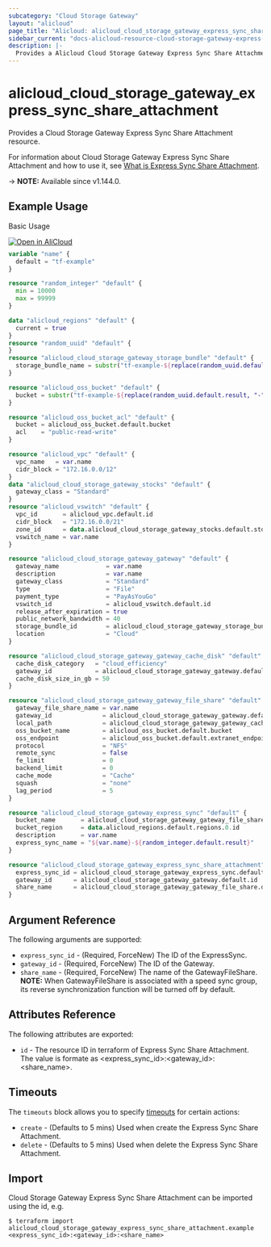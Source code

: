 ```yaml
---
subcategory: "Cloud Storage Gateway"
layout: "alicloud"
page_title: "Alicloud: alicloud_cloud_storage_gateway_express_sync_share_attachment"
sidebar_current: "docs-alicloud-resource-cloud-storage-gateway-express-sync-share-attachment"
description: |-
  Provides a Alicloud Cloud Storage Gateway Express Sync Share Attachment resource.
---
```


# alicloud_cloud_storage_gateway_express_sync_share_attachment

Provides a Cloud Storage Gateway Express Sync Share Attachment resource.

For information about Cloud Storage Gateway Express Sync Share Attachment and how to use it, see [What is Express Sync Share Attachment](https://www.alibabacloud.com/help/en/cloud-storage-gateway/latest/addsharestoexpresssync).

-> **NOTE:** Available since v1.144.0.

## Example Usage

Basic Usage

<div style="display: block;margin-bottom: 40px;"><div class="oics-button" style="float: right;position: absolute;margin-bottom: 10px;">
  <a href="https://api.aliyun.com/terraform?resource=alicloud_cloud_storage_gateway_express_sync_share_attachment&exampleId=79463bda-8c0a-69f2-1308-f17e96246676e6cc7252&activeTab=example&spm=docs.r.cloud_storage_gateway_express_sync_share_attachment.0.79463bda8c&intl_lang=EN_US" target="_blank">
    <img alt="Open in AliCloud" src="https://img.alicdn.com/imgextra/i1/O1CN01hjjqXv1uYUlY56FyX_!!6000000006049-55-tps-254-36.svg" style="max-height: 44px; max-width: 100%;">
  </a>
</div></div>

```terraform
variable "name" {
  default = "tf-example"
}

resource "random_integer" "default" {
  min = 10000
  max = 99999
}

data "alicloud_regions" "default" {
  current = true
}
resource "random_uuid" "default" {
}
resource "alicloud_cloud_storage_gateway_storage_bundle" "default" {
  storage_bundle_name = substr("tf-example-${replace(random_uuid.default.result, "-", "")}", 0, 16)
}

resource "alicloud_oss_bucket" "default" {
  bucket = substr("tf-example-${replace(random_uuid.default.result, "-", "")}", 0, 16)
}

resource "alicloud_oss_bucket_acl" "default" {
  bucket = alicloud_oss_bucket.default.bucket
  acl    = "public-read-write"
}

resource "alicloud_vpc" "default" {
  vpc_name   = var.name
  cidr_block = "172.16.0.0/12"
}
data "alicloud_cloud_storage_gateway_stocks" "default" {
  gateway_class = "Standard"
}
resource "alicloud_vswitch" "default" {
  vpc_id       = alicloud_vpc.default.id
  cidr_block   = "172.16.0.0/21"
  zone_id      = data.alicloud_cloud_storage_gateway_stocks.default.stocks.0.zone_id
  vswitch_name = var.name
}

resource "alicloud_cloud_storage_gateway_gateway" "default" {
  gateway_name             = var.name
  description              = var.name
  gateway_class            = "Standard"
  type                     = "File"
  payment_type             = "PayAsYouGo"
  vswitch_id               = alicloud_vswitch.default.id
  release_after_expiration = true
  public_network_bandwidth = 40
  storage_bundle_id        = alicloud_cloud_storage_gateway_storage_bundle.default.id
  location                 = "Cloud"
}

resource "alicloud_cloud_storage_gateway_gateway_cache_disk" "default" {
  cache_disk_category   = "cloud_efficiency"
  gateway_id            = alicloud_cloud_storage_gateway_gateway.default.id
  cache_disk_size_in_gb = 50
}

resource "alicloud_cloud_storage_gateway_gateway_file_share" "default" {
  gateway_file_share_name = var.name
  gateway_id              = alicloud_cloud_storage_gateway_gateway.default.id
  local_path              = alicloud_cloud_storage_gateway_gateway_cache_disk.default.local_file_path
  oss_bucket_name         = alicloud_oss_bucket.default.bucket
  oss_endpoint            = alicloud_oss_bucket.default.extranet_endpoint
  protocol                = "NFS"
  remote_sync             = false
  fe_limit                = 0
  backend_limit           = 0
  cache_mode              = "Cache"
  squash                  = "none"
  lag_period              = 5
}

resource "alicloud_cloud_storage_gateway_express_sync" "default" {
  bucket_name       = alicloud_cloud_storage_gateway_gateway_file_share.default.oss_bucket_name
  bucket_region     = data.alicloud_regions.default.regions.0.id
  description       = var.name
  express_sync_name = "${var.name}-${random_integer.default.result}"
}

resource "alicloud_cloud_storage_gateway_express_sync_share_attachment" "default" {
  express_sync_id = alicloud_cloud_storage_gateway_express_sync.default.id
  gateway_id      = alicloud_cloud_storage_gateway_gateway.default.id
  share_name      = alicloud_cloud_storage_gateway_gateway_file_share.default.gateway_file_share_name
}
```

## Argument Reference

The following arguments are supported:

* `express_sync_id` - (Required, ForceNew) The ID of the ExpressSync.
* `gateway_id` - (Required, ForceNew) The ID of the Gateway.
* `share_name` - (Required, ForceNew) The name of the GatewayFileShare. **NOTE:** When GatewayFileShare is associated with a speed sync group, its reverse synchronization function will be turned off by default.


## Attributes Reference

The following attributes are exported:

* `id` - The resource ID in terraform of Express Sync Share Attachment. The value is formate as <express_sync_id>:<gateway_id>:<share_name>.

## Timeouts

The `timeouts` block allows you to specify [timeouts](https://www.terraform.io/docs/configuration-0-11/resources.html#timeouts) for certain actions:

* `create` - (Defaults to 5 mins) Used when create the Express Sync Share Attachment.
* `delete` - (Defaults to 5 mins) Used when delete the Express Sync Share Attachment.

## Import

Cloud Storage Gateway Express Sync Share Attachment can be imported using the id, e.g.

```shell
$ terraform import alicloud_cloud_storage_gateway_express_sync_share_attachment.example <express_sync_id>:<gateway_id>:<share_name>
```